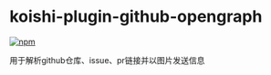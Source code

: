 # koishi-plugin-github-opengraph

[![npm](https://img.shields.io/npm/v/koishi-plugin-github-opengraph?style=flat-square)](https://www.npmjs.com/package/koishi-plugin-github-opengraph)

用于解析github仓库、issue、pr链接并以图片发送信息
